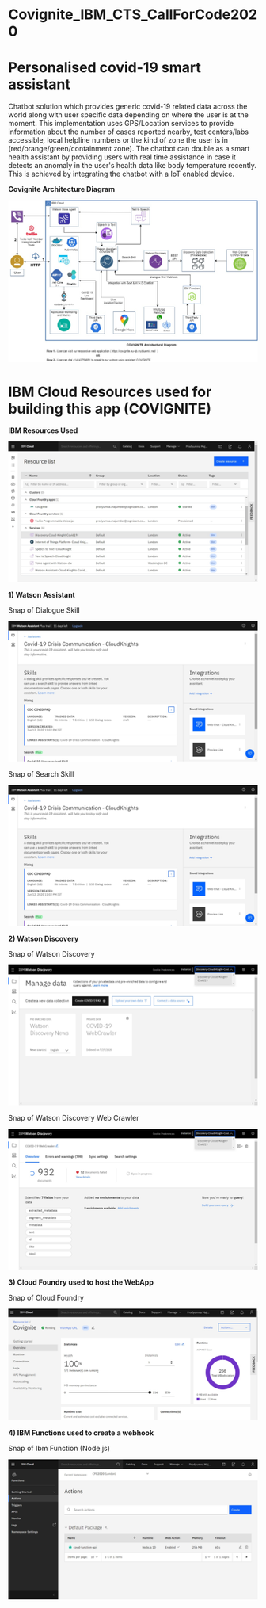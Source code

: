 # Covignite_IBM_CTS_CallForCode2020
# Personalised covid-19 smart assistant

Chatbot solution which provides generic covid-19 related data across the world along with user specific data depending on where the user is at the moment. This implementation uses GPS/Location services to provide information about the number of cases reported nearby, test centers/labs accessible, local helpline numbers or the kind of zone the user is in (red/orange/green/containment zone). The chatbot can double as a smart health assistant by providing users with real time assistance in case it detects an anomaly in the user's health data like body temperature recently. This is achieved by integrating the chatbot with a IoT enabled device.

**Covignite Architecture Diagram**

![Image of Architecture Diagram](https://raw.githubusercontent.com/CloudKnightsADM/Covignite_IBM_CTS_CallForCode2020/master/IBM%20Resources/IBM%20Resource%20Snapshots/Covignite_Architectural_Diagram.jpg)


# IBM Cloud Resources used for building this app (COVIGNITE)


**IBM Resources Used**


![Image of IBM Resources Used](https://raw.githubusercontent.com/CloudKnightsADM/Covignite_IBM_CTS_CallForCode2020/master/IBM%20Resources/IBM%20Resource%20Snapshots/CloudKnight_Covignite_Resources.jpg)

**1) Watson Assistant**


Snap of Dialogue Skill


![Image of IBM dialouge skill Used](https://raw.githubusercontent.com/CloudKnightsADM/Covignite_IBM_CTS_CallForCode2020/master/IBM%20Resources/IBM%20Resource%20Snapshots/WatsonAssistant_Dialogue%20skill.jpg)

Snap of Search Skill


![Image of IBM search skill Used](https://raw.githubusercontent.com/CloudKnightsADM/Covignite_IBM_CTS_CallForCode2020/master/IBM%20Resources/IBM%20Resource%20Snapshots/WatsonAssistant_Dialogue%20skill.jpg)

**2) Watson Discovery**


Snap of Watson Discovery 


![Image of watson_discovery Used](https://raw.githubusercontent.com/CloudKnightsADM/Covignite_IBM_CTS_CallForCode2020/master/IBM%20Resources/IBM%20Resource%20Snapshots/CloudKnight_Covignite_WatsonDiscovery.jpg)


Snap of Watson Discovery Web Crawler


![Image of watson_discovery crawler Used](https://raw.githubusercontent.com/CloudKnightsADM/Covignite_IBM_CTS_CallForCode2020/master/IBM%20Resources/IBM%20Resource%20Snapshots/CloudKnight_Covignite_WatsonDiscovery_WebCrawler.jpg)


**3) Cloud Foundry used to host the WebApp**

Snap of Cloud Foundry


![Image of cloudfoundry Used](https://raw.githubusercontent.com/CloudKnightsADM/Covignite_IBM_CTS_CallForCode2020/master/IBM%20Resources/IBM%20Resource%20Snapshots/Cloud%20Foundry.jpg)


**4) IBM Functions used to create a webhook**

Snap of Ibm Function (Node.js)

![Image of function Used](https://raw.githubusercontent.com/CloudKnightsADM/Covignite_IBM_CTS_CallForCode2020/master/IBM%20Resources/IBM%20Resource%20Snapshots/CloudKnight_Covignite_Function.jpg)
